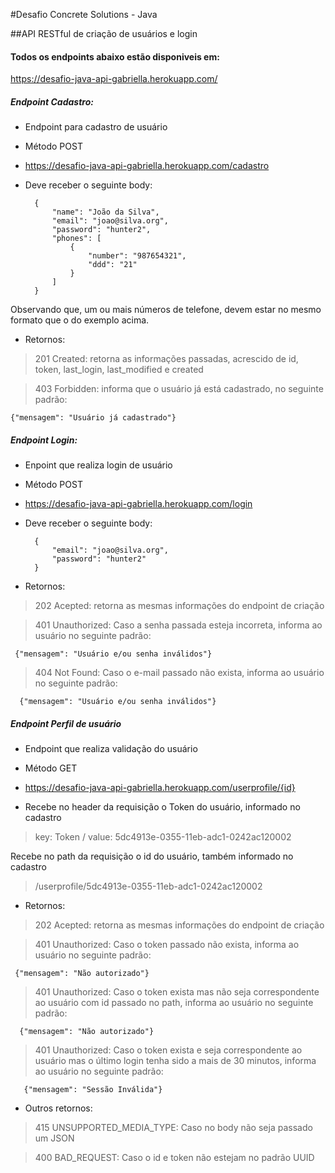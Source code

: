 #Desafio Concrete Solutions - Java 

##API RESTful de criação de usuários e login

#### Todos os endpoints abaixo estão disponiveis em: 
https://desafio-java-api-gabriella.herokuapp.com/


##### Endpoint Cadastro:

- Endpoint para cadastro de usuário

- Método POST

- https://desafio-java-api-gabriella.herokuapp.com/cadastro

- Deve receber o seguinte body:

    
        {
            "name": "João da Silva",
            "email": "joao@silva.org",
            "password": "hunter2",
            "phones": [
                {
                    "number": "987654321",
                    "ddd": "21"
                }
            ]
        }
    
Observando que, um ou mais números de telefone, devem estar no mesmo formato que o do exemplo acima.
  
- Retornos:
> 201 Created: retorna as informações passadas, acrescido de id, token, last_login, last_modified e created 

> 403 Forbidden: informa que o usuário já está cadastrado, no seguinte padrão:
 
    {"mensagem": "Usuário já cadastrado"}


##### Endpoint Login:

- Enpoint que realiza login de usuário
  
- Método POST
 
- https://desafio-java-api-gabriella.herokuapp.com/login
 
- Deve receber o seguinte body:
 
 
        {
            "email": "joao@silva.org",
            "password": "hunter2"
        }
        
- Retornos:
 > 202 Acepted: retorna as mesmas informações do endpoint de criação 
 
 > 401 Unauthorized: Caso a senha passada esteja incorreta, informa ao usuário no seguinte padrão:
  
     {"mensagem": "Usuário e/ou senha inválidos"}
     
  > 404 Not Found: Caso o e-mail passado não exista, informa ao usuário no seguinte padrão:
   
      {"mensagem": "Usuário e/ou senha inválidos"}
      
##### Endpoint Perfil de usuário
 
- Endpoint que realiza validação do usuário

- Método GET

- https://desafio-java-api-gabriella.herokuapp.com/userprofile/{id}

- Recebe no header da requisição o Token do usuário, informado no cadastro
> key: Token                        / value: 5dc4913e-0355-11eb-adc1-0242ac120002 
            
Recebe no path da requisição o id do usuário, também informado no cadastro
> /userprofile/5dc4913e-0355-11eb-adc1-0242ac120002

- Retornos:

> 202 Acepted: retorna as mesmas informações do endpoint de criação 
 
> 401 Unauthorized: Caso o token passado não exista, informa ao usuário no seguinte padrão:
  
     {"mensagem": "Não autorizado"}
     
> 401 Unauthorized: Caso o token exista mas não seja correspondente ao usuário com id passado no path, informa ao usuário no seguinte padrão:
   
      {"mensagem": "Não autorizado"}
 
 > 401 Unauthorized: Caso o token exista e seja correspondente ao usuário mas o último login tenha sido a mais de 30 minutos, informa ao usuário no seguinte padrão:
    
       {"mensagem": "Sessão Inválida"}
       
- Outros retornos:

> 415 UNSUPPORTED_MEDIA_TYPE: Caso no body não seja passado um JSON


> 400 BAD_REQUEST: Caso o id e token não estejam no padrão UUID